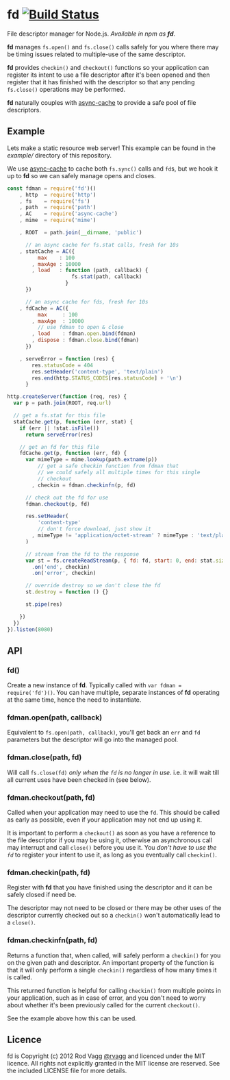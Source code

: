 # fd [![Build Status](https://secure.travis-ci.org/rvagg/node-fd.png)](http://travis-ci.org/rvagg/node-fd)

File descriptor manager for Node.js. *Available in npm as <strong>fd</strong>*.

**fd** manages `fs.open()` and `fs.close()` calls safely for you where there may be timing issues related to multiple-use of the same descriptor.

**fd** provides `checkin()` and `checkout()` functions so your application can register its intent to use a file descriptor after it's been opened and then register that it has finished with the descriptor so that any pending `fs.close()` operations may be performed.

**fd** naturally couples with [async-cache](https://github.com/isaacs/async-cache) to provide a safe pool of file descriptors.

## Example

Lets make a static resource web server! This example can be found in the *example/* directory of this repository.

We use [async-cache](https://github.com/isaacs/async-cache) to cache both `fs.sync()` calls and `fd`s, but we hook it up to **fd** so we can safely manage opens and closes.

```js
const fdman = require('fd')()
    , http  = require('http')
    , fs    = require('fs')
    , path  = require('path')
    , AC    = require('async-cache')
    , mime  = require('mime')

    , ROOT  = path.join(__dirname, 'public')

      // an async cache for fs.stat calls, fresh for 10s
    , statCache = AC({
          max    : 100
        , maxAge : 10000
        , load   : function (path, callback) {
                     fs.stat(path, callback)
                   }
      })

      // an async cache for fds, fresh for 10s
    , fdCache = AC({
          max     : 100
        , maxAge  : 10000
          // use fdman to open & close
        , load    : fdman.open.bind(fdman)
        , dispose : fdman.close.bind(fdman)
      })

    , serveError = function (res) {
        res.statusCode = 404
        res.setHeader('content-type', 'text/plain')
        res.end(http.STATUS_CODES[res.statusCode] + '\n')
      }

http.createServer(function (req, res) {
  var p = path.join(ROOT, req.url)

  // get a fs.stat for this file
  statCache.get(p, function (err, stat) {
    if (err || !stat.isFile())
      return serveError(res)

    // get an fd for this file
    fdCache.get(p, function (err, fd) {
      var mimeType = mime.lookup(path.extname(p))
          // get a safe checkin function from fdman that
          // we could safely all multiple times for this single
          // checkout
        , checkin = fdman.checkinfn(p, fd)

      // check out the fd for use
      fdman.checkout(p, fd)

      res.setHeader(
          'content-type'
          // don't force download, just show it
        , mimeType != 'application/octet-stream' ? mimeType : 'text/plain'
      )

      // stream from the fd to the response
      var st = fs.createReadStream(p, { fd: fd, start: 0, end: stat.size })
        .on('end', checkin)
        .on('error', checkin)

      // override destroy so we don't close the fd
      st.destroy = function () {}

      st.pipe(res)

    })
  })
}).listen(8080)
```

## API

### fd()
Create a new instance of **fd**. Typically called with `var fdman = require('fd')()`. You can have multiple, separate instances of **fd** operating at the same time, hence the need to instantiate.

### fdman.open(path, callback)
Equivalent to `fs.open(path, callback)`, you'll get back an `err` and `fd` parameters but the descriptor will go into the managed pool.

### fdman.close(path, fd)
Will call `fs.close(fd)` *only when the `fd` is no longer in use*. i.e. it will wait till all current uses have been checked in (see below).

### fdman.checkout(path, fd)
Called when your application may need to use the `fd`. This should be called as early as possible, even if your application may not end up using it.

It is important to perform a `checkout()` as soon as you have a reference to the file descriptor if you may be using it, otherwise an asynchronous call may interrupt and call `close()` before you use it. You *don't have to use the `fd`* to register your intent to use it, as long as you eventually call `checkin()`.

### fdman.checkin(path, fd)
Register with **fd** that you have finished using the descriptor and it can be safely closed if need be.

The descriptor may not need to be closed or there may be other uses of the descriptor currently checked out so a `checkin()` won't automatically lead to a `close()`.

### fdman.checkinfn(path, fd)
Returns a function that, when called, will safely perform a `checkin()` for you on the given path and descriptor. An important property of the function is that it will only perform a single `checkin()` regardless of how many times it is called.

This returned function is helpful for calling `checkin()` from multiple points in your application, such as in case of error, and you don't need to worry about whether it's been previously called for the current `checkout()`.

See the example above how this can be used.


## Licence

fd is Copyright (c) 2012 Rod Vagg [@rvagg](https://twitter.com/rvagg) and licenced under the MIT licence. All rights not explicitly granted in the MIT license are reserved. See the included LICENSE file for more details.